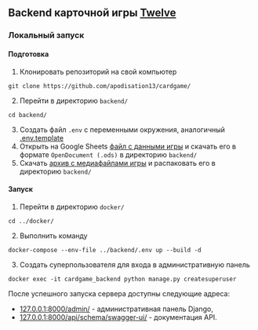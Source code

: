 ## Backend карточной игры [Twelve](https://card-game.ru)

### Локальный запуск

#### Подготовка
1. Клонировать репозиторий на свой компьютер  
```
git clone https://github.com/apodisation13/cardgame/
```
2. Перейти в директорию `backend/`  
```
cd backend/
```
3. Создать файл `.env` с переменными окружения, аналогичный [.env.template](backend/.env.template)
4. Открыть на Google Sheets [файл с данными игры](https://docs.google.com/spreadsheets/d/1gQtc5_fB4OxdnL9KfIaXLPBkXhFJWfKT4cnN1YpA0Iw/edit?usp=share_link) 
и скачать его в формате `OpenDocument (.ods)` в директорию `backend/`
5. Скачать [архив с медиафайлами игры](https://drive.google.com/file/d/1N5iP8KwWCF-emr3xY0kM5r867T4G4oio/view?usp=share_link)
и распаковать его в директорию `backend/`


#### Запуск
1. Перейти в директорию `docker/`  
```
cd ../docker/
```
2. Выполнить команду  
```
docker-compose --env-file ../backend/.env up --build -d
```
3. Создать суперпользователя для входа в административную панель  
```
docker exec -it cardgame_backend python manage.py createsuperuser
```

После успешного запуска сервера доступны следующие адреса:

- [127.0.0.1:8000/admin/](http://127.0.0.1:8000/admin/) - административная панель Django, 
- [127.0.0.1:8000/api/schema/swagger-ui/](http://127.0.0.1:8000/api/schema/swagger-ui/) - документация API.

